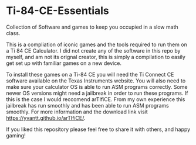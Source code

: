 # Ti-84-CE-Essentials
Collection of Software and games to keep you occupied in a slow math class.

This is a compliation of iconic games and the tools required to run them on a Ti 84 CE Calculator. I did not create any of the software in this repo by myself, and am not its orignal creator, this is simply a compilation to easily get set up with familiar games on a new device.

To install these games on a Ti-84 CE you will need the Ti Connect CE software available on the Texas Instruments website.
You will also need to make sure your calculator OS is able to run ASM programs correctly. Some newer OS versions might need a jailbreak in order to run these programs.
If this is the case I would reccomend arTIfiCE. From my own experience this jailbreak has run smoothly and has been able to run ASM programs smoothly. For more information and the download link visit https://yvantt.github.io/arTIfiCE/.

If you liked this repository please feel free to share it with others, and happy gaming!
